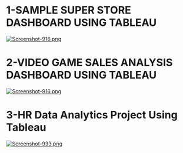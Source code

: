 # 1-SAMPLE SUPER STORE DASHBOARD USING TABLEAU
[![Screenshot-916.png](https://i.postimg.cc/rytnwvPg/Screenshot-916.png)](https://postimg.cc/c60MD5Z8)

# 2-VIDEO GAME SALES ANALYSIS DASHBOARD USING TABLEAU
[![Screenshot-916.png](https://i.postimg.cc/q7n1XyYt/Screenshot-916.png)](https://postimg.cc/Ffrbhdhm)

# 3-HR Data Analytics Project Using Tableau
[![Screenshot-933.png](https://i.postimg.cc/fT6K6404/Screenshot-933.png)](https://postimg.cc/BXBHKVgN)
